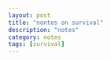 ```yaml
---
layout: post
title: "nontes on survival"
description: "notes"
category: notes
tags: [survival]
---
```

<object classid="clsid:CA8A9780-280D-11CF-A24D-444553540000" width="800" height="1050" border="0">   <param name="_Version" value="65539">  <param name="_ExtentX" value="20108">  <param name="_ExtentY" value="10866">  <param name="_StockProps" value="0">  <param name="SRC" value="https://raw.githubusercontent.com/zkwang2014/zkwang2014.github.io/master/documents/2014Fall PHC 6001 Principles of Epidemiology in Public Health.pdf">  </object>